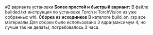 #2 варианта установки
<b>Более простой и быстрый вариант:</b>
В файле builded.txt инструкция по установке Torch и TorchVision из уже собранных whl.
<b>Сборка из исходников</b>
В каталоге build_on_rsp все материалы
Для сборки было использовано 3 ядра(максимум 4, но лучше так не делать), потребовалось 3 часа.
